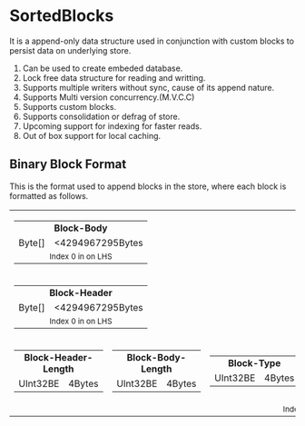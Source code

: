 # SortedBlocks
It is a append-only data structure used in conjunction with custom blocks to persist data on underlying store.
1. Can be used to create embeded database.
2. Lock free data structure for reading and writting.
3. Supports multiple writers without sync, cause of its append nature.
4. Supports Multi version concurrency.(M.V.C.C)
5. Supports custom blocks.
6. Supports consolidation or defrag of store.
7. Upcoming support for indexing for faster reads. 
8. Out of box support for local caching.


## Binary Block Format
This is the format used to append blocks in the store, where each block is formatted as follows.
<table>
  <tr border="1px solid black" >
    <td align="center" colspan="6">
      <table>
      <tr><td align="center" colspan="2"><b>Block-Body</b></td></tr>
      <tr><td>Byte[]</td><td><4294967295Bytes</td></tr>
      <tr>
        <td align="center" colspan="2" ><small>Index 0 in on LHS</small></td>
      </tr>
      </table>
    </td>
  </tr>
  <tr>
    <td align="center" colspan="6">
      <table>
      <tr><td align="center" colspan="2"><b>Block-Header</b></td></tr>
      <tr><td>Byte[]</td><td><4294967295Bytes</td></tr>
      <tr>
        <td align="center" colspan="2" ><small>Index 0 in on LHS</small></td>
      </tr>
      </table>
    </td>
  </tr>
  <tr>
    <td>
      <table>
      <tr><td align="center" colspan="2"><b>Block-Header-Length</b></td></tr>
      <tr><td>UInt32BE</td><td>4Bytes</td></tr>
      </table>
    </td>
    <td>
      <table>
      <tr><td align="center" colspan="2"><b>Block-Body-Length</b></td></tr>
      <tr><td>UInt32BE</td><td>4Bytes</td></tr>
      </table>
    </td>
    <td>
      <table>
      <tr><td align="center" colspan="2"><b>Block-Type</b></td></tr>
      <tr><td>UInt32BE</td><td>4Bytes</td></tr>
      </table>
    </td>
    <td>
      <table>
      <tr><td align="center" colspan="2"><b>Preamble-CRC-16</b></td></tr>
      <tr><td>UInt16BE</td><td>2Bytes</td></tr>
      </table>
    </td>
    <td>
      <table>
      <tr><td align="center" colspan="2"><b>Preamble-CRC-16</b></td></tr>
      <tr><td>UInt16BE</td><td>2Bytes</td></tr>
      </table>
    </td>
    <td>
      <table>
      <tr><td align="center" colspan="2"><b>SOB</b></td></tr>
      <tr><td>0x23,0x21(#!)</td><td>2Bytes</td></tr>
      </table>
    </td>
  </tr>
  <tr>
    <td align="center" colspan="6" ><small>Index 0 in on RHS</small></td>
  </tr>
</table>
